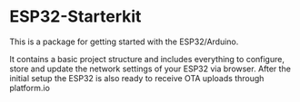 # ESP32-Starterkit
This is a package for getting started with the ESP32/Arduino.

It contains a basic project structure and includes everything to configure, store and update the network settings of your ESP32 via browser.
After the initial setup the ESP32 is also ready to receive OTA uploads through platform.io
